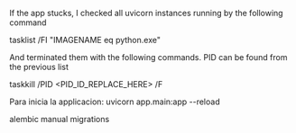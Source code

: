 If the app stucks, I checked all uvicorn instances running by the following command

tasklist /FI "IMAGENAME eq python.exe"

And terminated them with the following commands. PID can be found from the previous list

taskkill /PID <PID_ID_REPLACE_HERE>  /F

Para inicia la applicacion:
uvicorn app.main:app --reload 

alembic manual migrations 